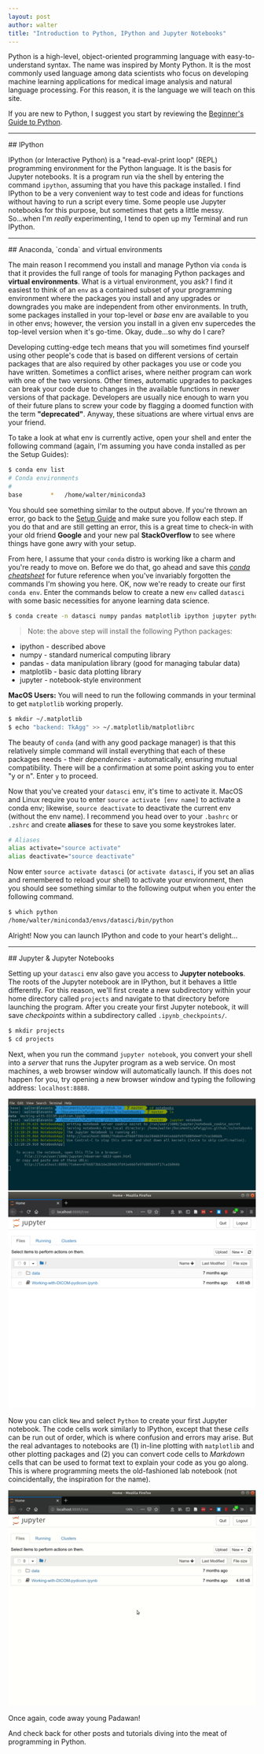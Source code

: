 ```yaml
---
layout: post
author: walter
title: "Introduction to Python, IPython and Jupyter Notebooks"
---
```

Python is a high-level, object-oriented programming language with easy-to-understand
syntax. The name was inspired by Monty Python. It is the most commonly used
language among data scientists who focus on developing machine learning
applications for medical image analysis and natural language processing.
For this reason, it is the language we will teach on this site.

If you are new to Python, I suggest you start by reviewing the
[Beginner's Guide to Python](https://wiki.python.org/moin/BeginnersGuide).

<hr>
## IPython

IPython (or Interactive Python) is a "read-eval-print loop" (REPL) programming
environment for the Python language. It is the basis for Jupyter notebooks. It
is a program run via the shell by entering the command `ipython`, assuming that
you have this package installed. I find IPython to be a very convenient way to
test code and ideas for functions without having to run a script every time.
Some people use Jupyter notebooks for this purpose, but sometimes that gets a
little messy. So...when I'm *really* experimenting, I tend to open up my Terminal
and run IPython.

<hr>
## Anaconda, `conda` and virtual environments

The main reason I recommend you install and manage Python via `conda` is that it
provides the full range of tools for managing Python packages and **virtual
environments**. What is a virtual environment, you ask? I find it easiest to
think of an `env` as a contained subset of your programming environment where
the packages you install and any upgrades or downgrades you make are independent
from other environments. In truth, some packages installed in your top-level or
*base* env are available to you in other envs; however, the version you install
in a given env supercedes the top-level version when it's go-time. Okay, dude...so
why do I care?

Developing cutting-edge tech means that you will sometimes find yourself using
other people's code that is based on different versions of certain packages that
are also required by other packages you use or code you have written. Sometimes
a conflict arises, where neither program can work with one of the two versions.
Other times, automatic upgrades to packages can break your code due to changes
in the available functions in newer versions of that package. Developers are
usually nice enough to warn you of their future plans to screw your code by
flagging a doomed function with the term **"deprecated"**. Anyway, these situations
are where virtual envs are your friend.

To take a look at what env is currently active, open your shell and enter the
following command (again, I'm assuming you have conda installed as per the Setup
Guides):

```zsh
$ conda env list
# Conda environments
#
base        *   /home/walter/miniconda3
```

You should see something similar to the output above. If you're thrown an error,
go back to the [Setup Guide](/setup.html) and make sure you follow each step. If
you do that and are still getting an error, this is a great time to check-in with
your old friend **Google** and your new pal **StackOverflow** to see where things
have gone awry with your setup.

From here, I assume that your `conda` distro is working like a charm and you're
ready to move on. Before we do that, go ahead and save this [*conda cheatsheet*](https://conda.io/docs/_downloads/conda-cheatsheet.pdf)
for future reference when you've invariably forgotten the commands I'm showing
you here. OK, now we're ready to create our first `conda env`. Enter the commands
below to create a new `env` called `datasci` with some basic necessities for
anyone learning data science.

```zsh
$ conda create -n datasci numpy pandas matplotlib ipython jupyter python=3.6
```

> Note: the above step will install the following Python packages:
- ipython - described above
- numpy - standard numerical computing library
- pandas - data manipulation library (good for managing tabular data)
- matplotlib - basic data plotting library
- jupyter - notebook-style environment

**MacOS Users:** You will need to run the following commands in your terminal to
get `matplotlib` working properly.

```zsh
$ mkdir ~/.matplotlib
$ echo "backend: TkAgg" >> ~/.matplotlib/matplotlibrc
```

The beauty of `conda` (and with any good package manager) is that this relatively
simple command will install everything that each of these packages needs - their
*dependencies* - automatically, ensuring mutual compatibility. There will be a
confirmation at some point asking you to enter "y or n". Enter `y` to proceed.

Now that you've created your `datasci` env, it's time to activate it. MacOS and
Linux require you to enter `source activate [env name]` to activate a conda env;
likewise, `source deactivate` to deactivate the current env (without the env name).
I recommend you head over to your `.bashrc` or `.zshrc` and create **aliases**
for these to save you some keystrokes later.

```zsh
# Aliases
alias activate="source activate"
alias deactivate="source deactivate"
```

Now enter `source activate datasci` (or `activate datasci`, if you set an alias
and remembered to reload your shell) to activate your environment, then you should
see something similar to the following output when you enter the following command.

```zsh
$ which python
/home/walter/miniconda3/envs/datasci/bin/python
```

Alright! Now you can launch IPython and code to your heart's delight...

<hr>
## Jupyter & Jupyter Notebooks

Setting up your `datasci` env also gave you access to **Jupyter notebooks**. The
roots of the Jupyter notebook are in IPython, but it behaves a little differently.
For this reason, we'll first create a new subdirectory within your home directory
called `projects` and navigate to that directory before launching the program.
After you create your first Jupyter notebook, it will save *checkpoints* within
a subdirectory called `.ipynb_checkpoints/`.

```zsh
$ mkdir projects
$ cd projects
```

Next, when you run the command `jupyter notebook`, you convert your shell into a
*server* that runs the Jupyter program as a web service. On most machines, a web
browser window will automatically launch. If this does not happen for you, try
opening a new browser window and typing the following address: `localhost:8888`.

<img src="/images/jupyter_cmd.png" class="center">

<img src="/images/jupyter-home.png" class="center">

Now you can click `New` and select `Python` to create your first Jupyter notebook.
The code cells work similarly to IPython, except that these *cells* can be run
out of order, which is where confusion and errors may arise. But the real advantages
to notebooks are (1) in-line plotting with `matplotlib` and other plotting packages
and (2) you can convert code cells to *Markdown* cells that can be used to format
text to explain your code as you go along. This is where programming meets the
old-fashioned lab notebook (not coincidentally, the inspiration for the name).

<img src="/images/new-notebook.gif" class="center">

Once again, code away young Padawan!

And check back for other posts and tutorials diving into the meat of programming
in Python.
